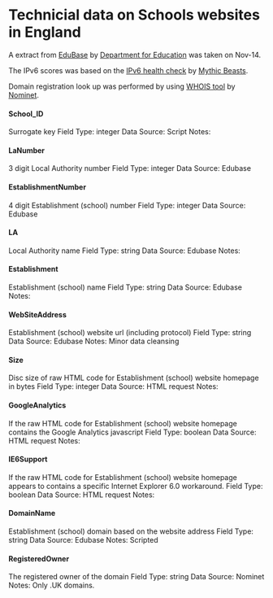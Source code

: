 Technicial data on Schools websites in England
=======================

A extract from [EduBase](http://www.education.gov.uk/edubase/home.xhtml) by [Department 
for Education](https://www.gov.uk/government/organisations/department-for-education) was taken on Nov-14.

The IPv6 scores was based on the [IPv6 health check](https://www.mythic-beasts.com/ipv6/health-check) by [Mythic Beasts](https://www.mythic-beasts.com/).

Domain registration look up was performed by using [WHOIS tool](http://www.nominet.org.uk/whois/) by [Nominet](http://www.nominet.org.uk/).

#### School_ID
Surrogate key
Field Type: integer
Data Source: Script
Notes: 

#### LaNumber
3 digit Local Authority number
Field Type: integer
Data Source: Edubase

#### EstablishmentNumber
4 digit Establishment (school) number
Field Type: integer
Data Source: Edubase

#### LA
Local Authority name
Field Type: string
Data Source: Edubase
Notes:

#### Establishment
Establishment (school) name
Field Type: string
Data Source: Edubase
Notes:

#### WebSiteAddress
Establishment (school) website url (including protocol)
Field Type: string
Data Source: Edubase
Notes: Minor data cleansing

#### Size
Disc size of raw HTML code for Establishment (school) website homepage in bytes
Field Type: integer
Data Source: HTML request
Notes:

#### GoogleAnalytics
If the raw HTML code for Establishment (school) website homepage contains the Google Analytics javascript
Field Type: boolean
Data Source: HTML request
Notes:

#### IE6Support
If the raw HTML code for Establishment (school) website homepage appears to contains a specific Internet Explorer 6.0 workaround.
Field Type: boolean
Data Source: HTML request
Notes:

#### DomainName
Establishment (school) domain based on the website address
Field Type: string
Data Source: Edubase
Notes: Scripted

#### RegisteredOwner
The registered owner of the domain
Field Type: string
Data Source: Nominet
Notes: Only .UK domains.
